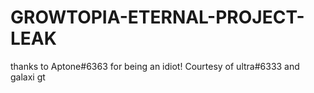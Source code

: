 # GROWTOPIA-ETERNAL-PROJECT-LEAK
 thanks to Aptone#6363 for being an idiot!
Courtesy of ultra#6333 and galaxi gt

